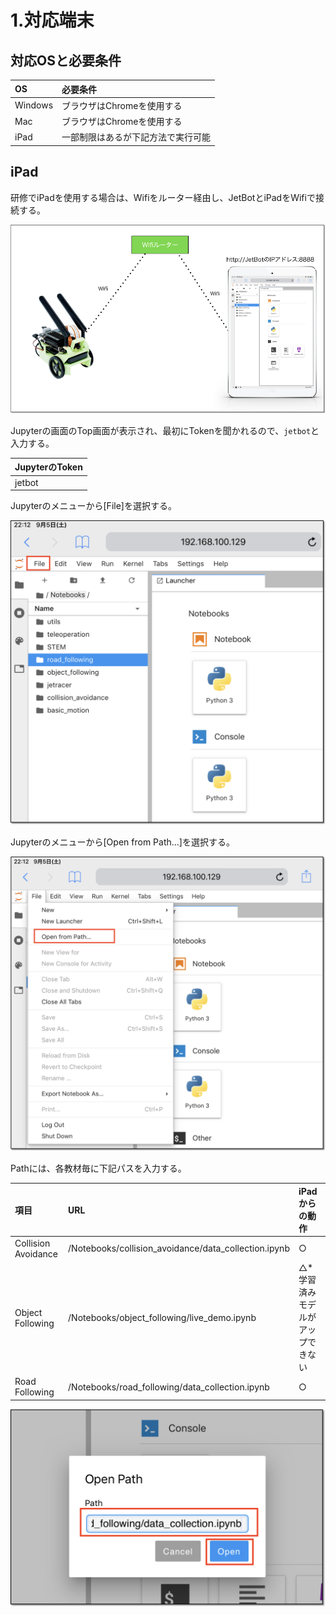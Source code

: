 # 1.対応端末

## 対応OSと必要条件

|OS|必要条件|
|:--|:--|
|Windows|ブラウザはChromeを使用する|
|Mac|ブラウザはChromeを使用する|
|iPad|一部制限はあるが下記方法で実行可能|

## iPad

研修でiPadを使用する場合は、Wifiをルーター経由し、JetBotとiPadをWifiで接続する。

![](./img/ipad001.png)

Jupyterの画面のTop画面が表示され、最初にTokenを聞かれるので、``jetbot``と入力する。

|JupyterのToken|
|:--|
|jetbot|

Jupyterのメニューから[File]を選択する。

![](./img/ipad002.png)

Jupyterのメニューから[Open from Path...]を選択する。

![](./img/ipad003.png)

Pathには、各教材毎に下記パスを入力する。

|項目|URL|iPadからの動作|
|:--|:--|:--|
|Collision Avoidance|/Notebooks/collision_avoidance/data_collection.ipynb|○|
|Object Following|/Notebooks/object_following/live_demo.ipynb|△*<br>学習済みモデルがアップできない|
|Road Following|/Notebooks/road_following/data_collection.ipynb|○|

![](./img/ipad004.png)
